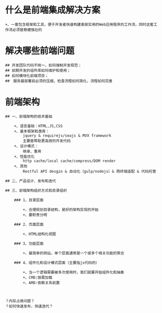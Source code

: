 # 什么是前端集成解决方案

	+、一套包含框架和工具，便于开发者快速构建美丽实用的Web应用程序的工作流，同时这套工作流必须是稳健强壮的

# 解决哪些前端问题
	
	## 开发团队代码不统一，如何强制开发规范；
	## 前期开发的组件库如何维护和使用；
	## 如何模块化前端项目；
	##　服务器部署前必须的压缩，检查流程如何简化，流程如何完善

# 前端架构
	
	## 一、前端架构的技术基础

		+、语言基础：HTML,JS,CSS
		+、基本框架和类库：
			jquery & requirejs/seajs & MVX framework
			主要是帮助更高效的开发代码
		+、设计模式：
			继承、重用
		+、性能优化
			http cache/local cache/compress/DOM render
		+、其他
			Restful API desgin & 自动化（gulp/nodejs）& 跨终端适配 & 代码托管

	## 二、产品设计、发布和迭代
	
	## 三、前端架构组织方式和目录组织

		### 1、目录层面

			+、合理规划目录结构，是好的架构实现的开始
			+、要职责分明

		### 2、页面层面

			+、HTML结构化视图

		### 3、功能层面

			+、最简单的网站，单个层面通常是一个或多个相关功能的聚合

		### 4、组件化和设计模式层面（主要指js代码的）

			+、当一个逻辑需要被多次使用时，我们就要开始组件化和抽象
			+、CMD:按需加载
			+、AMD:依赖关系前置
			


	？内存占用问题？
	？如何快速发布，快速迭代？
